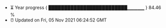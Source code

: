 - ⏳ Year progress { █████████████████████████▁▁▁▁▁ } 84.46 %
- ⏰ Updated on Fri, 05 Nov 2021 06:24:52 GMT

